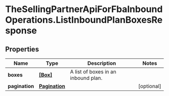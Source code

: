 # TheSellingPartnerApiForFbaInboundOperations.ListInboundPlanBoxesResponse

## Properties

Name | Type | Description | Notes
------------ | ------------- | ------------- | -------------
**boxes** | [**[Box]**](Box.md) | A list of boxes in an inbound plan. | 
**pagination** | [**Pagination**](Pagination.md) |  | [optional] 


